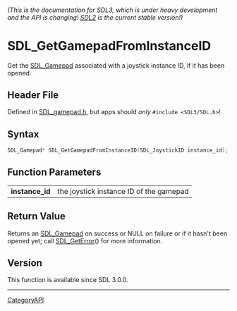 ###### (This is the documentation for SDL3, which is under heavy development and the API is changing! [SDL2](https://wiki.libsdl.org/SDL2/) is the current stable version!)
# SDL_GetGamepadFromInstanceID

Get the [SDL_Gamepad](SDL_Gamepad) associated with a joystick instance ID, if it has been opened.

## Header File

Defined in [SDL_gamepad.h](https://github.com/libsdl-org/SDL/blob/main/include/SDL3/SDL_gamepad.h), but apps should _only_ `#include <SDL3/SDL.h>`!

## Syntax

```c
SDL_Gamepad* SDL_GetGamepadFromInstanceID(SDL_JoystickID instance_id);

```

## Function Parameters

|                     |                                         |
| ------------------- | --------------------------------------- |
| **instance_id**     | the joystick instance ID of the gamepad |

## Return Value

Returns an [SDL_Gamepad](SDL_Gamepad) on success or NULL on failure or if
it hasn't been opened yet; call [SDL_GetError](SDL_GetError)() for more
information.

## Version

This function is available since SDL 3.0.0.

----
[CategoryAPI](CategoryAPI)

